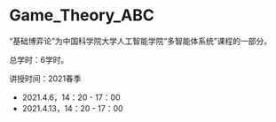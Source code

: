 # Game_Theory_ABC

“基础博弈论”为中国科学院大学人工智能学院“多智能体系统”课程的一部分。

总学时：6学时。

讲授时间：2021春季
- 2021.4.6，14：20 - 17：00
- 2021.4.13，14：20 - 17：00
